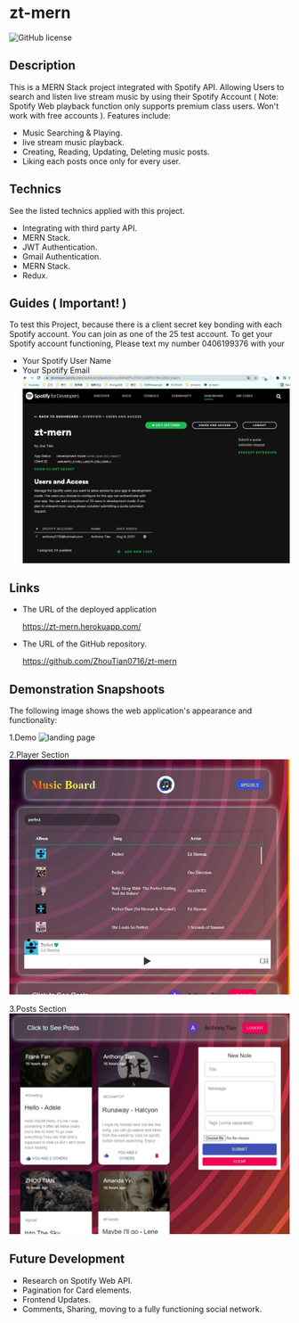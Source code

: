 # zt-mern
  ![GitHub license](https://img.shields.io/badge/license-MIT-blue.svg)
  ## Description
   This is a MERN Stack project integrated with Spotify API. Allowing Users to search and listen live stream music by using their Spotify Account ( Note: Spotify Web playback function only supports premium class users. Won't work with free accounts ). Features include:
* Music Searching & Playing.
* live stream music playback.
* Creating, Reading, Updating, Deleting music posts.
* Liking each posts once only for every user.

## Technics
  See the listed technics applied with this project.
* Integrating with third party API.
* MERN Stack.
* JWT Authentication.
* Gmail Authentication.
* MERN Stack.
* Redux.

## Guides ( Important! )
  To test this Project, because there is a client secret key bonding with each Spotify account. You can join as one of the 25 test account. To get your Spotify account functioning, Please text my number 0406199376 with your 
 * Your Spotify User Name
 * Your Spotify Email
 ![landing page](./readmeImg/3.JPG)

  
## Links

* The URL of the deployed application

    https://zt-mern.herokuapp.com/

* The URL of the GitHub repository.
    
    https://github.com/ZhouTian0716/zt-mern

## Demonstration Snapshoots
The following image shows the web application's appearance and functionality:

1.Demo
![landing page](./readmeImg/demo.gif)

2.Player Section
![landing page](./readmeImg/1.JPG)

3.Posts Section
![landing page](./readmeImg/2.JPG)


## Future Development
* Research on Spotify Web API.
* Pagination for Card elements.
* Frontend Updates.
* Comments, Sharing, moving to a fully functioning social network.
